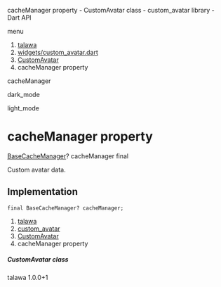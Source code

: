 




cacheManager property - CustomAvatar class - custom\_avatar library - Dart API







menu

1. [talawa](../../index.html)
2. [widgets/custom\_avatar.dart](../../widgets_custom_avatar/widgets_custom_avatar-library.html)
3. [CustomAvatar](../../widgets_custom_avatar/CustomAvatar-class.html)
4. cacheManager property

cacheManager


dark\_mode

light\_mode




# cacheManager property


[BaseCacheManager](https://pub.dev/documentation/flutter_cache_manager/3.4.1/flutter_cache_manager/BaseCacheManager-class.html)?
cacheManager
final

Custom avatar data.


## Implementation

```
final BaseCacheManager? cacheManager;
```

 


1. [talawa](../../index.html)
2. [custom\_avatar](../../widgets_custom_avatar/widgets_custom_avatar-library.html)
3. [CustomAvatar](../../widgets_custom_avatar/CustomAvatar-class.html)
4. cacheManager property

##### CustomAvatar class





talawa
1.0.0+1






